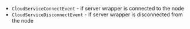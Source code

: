 

- `CloudServiceConnectEvent` - if server wrapper is connected to the node
- `CloudServiceDisconnectEvent` - if server wrapper is disconnected from the node